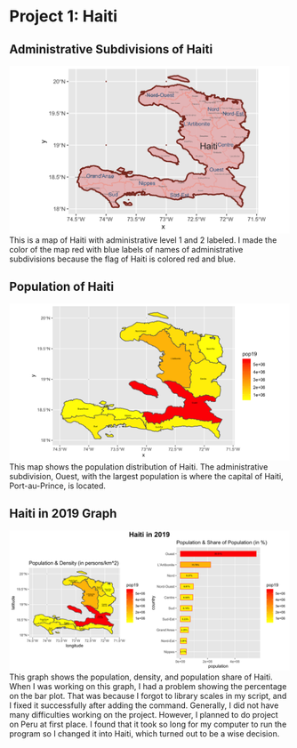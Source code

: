 # Project 1:  Haiti

## Administrative Subdivisions of Haiti
![](https://github.com/Vivian-Zhou-1027/workshop1/blob/master/hti.png "Administrative Subdivisions of Haiti")
This is a map of Haiti with administrative level 1 and 2 labeled. I made the color of the map red with blue labels of names of administrative subdivisions because the flag of Haiti is colored red and blue.
## Population of Haiti
![Population of Haiti](https://github.com/Vivian-Zhou-1027/workshop1/blob/master/hti_pop19.png)
This map shows the population distribution of Haiti. The administrative subdivision, Ouest, with the largest population is where the capital of Haiti, Port-au-Prince, is located.
## Haiti in 2019 Graph
![Haiti in 2019 Graph](https://github.com/Vivian-Zhou-1027/workshop1/blob/master/Haiti.png)
This graph shows the population, density, and population share of Haiti. When I was working on this graph, I had a problem showing the percentage on the bar plot. That was because I forgot to library scales in my script, and I fixed it successfully after adding the command. Generally, I did not have many difficulties working on the project. However, I planned to do project on Peru at first place. I found that it took so long for my computer to run the program so I changed it into Haiti, which turned out to be a wise decision.
